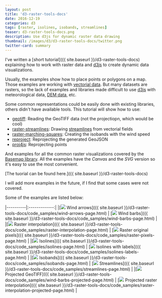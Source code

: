 ```yaml
---
layout: post
title: 'd3-raster-tools-docs'
date: 2016-12-19
categories: d3
tags: [raster, isolines, isobands, streamlines]
teaser: d3-raster-tools-docs.png
description: Use d3js for dynamic raster data drawing
thumbnail: /images/d3/d3-raster-tools-docs/twitter.png
twitter-card: summary
---
```


I've written a [short tutorial]({{ site.baseurl }}/d3-raster-tools-docs) explaining how to work with raster data and [d3js](https://d3js.org/) to create dynamic data visualizations.

Usually, the examples show how to place points or polygons on a map. Those examples are working with [vectorial data](http://gis.stackexchange.com/questions/57142/what-is-the-difference-between-vector-and-raster-data-models). But many datasets are rasters, so the lack of examples and libraries made difficult to use [d3js](https://d3js.org/) with meteorological data, [DEM data](https://en.wikipedia.org/wiki/Digital_elevation_model), etc.

Some common representations could be easily done with existing libraries, others didn't have available tools. This tutorial will show how to use:

- [geotiff](https://github.com/constantinius/geotiff.js): Reading the GeoTIFF data (not the projectiopn, which would be cool)
- [raster-streamlines](https://github.com/rveciana/raster-streamlines): Drawing [streamlines](https://en.wikipedia.org/wiki/Streamlines,_streaklines,_and_pathlines) from vectorial fields
- [raster-marching-squares](https://github.com/rveciana/raster-marching-squares): Creating the isobands with the wind speed
- [reproject](https://github.com/perliedman/reproject): Reprojecting the generated GeoJSON
- [proj4js](http://proj4js.org/): Reprojecting points

And examples for all the common raster visualizations covered by the [Basemap library](http://basemaptutorial.readthedocs.io/en/latest/). All the examples have the _Canvas_ and the _SVG_ version so it's easy to use the most convenient.

[The tuorial can be found here.]({{ site.baseurl }}/d3-raster-tools-docs)

I will add more examples in the future, if I find that some cases were not covered.

Some of the examples are listed below:

|----------|:-------------:|
|[<img src="{{ site.baseurl }}/images/d3/d3-raster-tools-docs/arrows.png" /> Wind arrows]({{ site.baseurl }}/d3-raster-tools-docs/code_samples/wind-arrows-page.html) | [<img src="{{ site.baseurl }}/images/d3/d3-raster-tools-docs/barbs.png" /> Wind barbs]({{ site.baseurl }}/d3-raster-tools-docs/code_samples/wind-barbs-page.html) |
|[<img src="{{ site.baseurl }}/images/d3/d3-raster-tools-docs/raster-interpolate.png" /> Raster interpolation]({{ site.baseurl }}/d3-raster-tools-docs/code_samples/raster-interpolation-page.html) | [<img src="{{ site.baseurl }}/images/d3/d3-raster-tools-docs/raster-pixel.png" /> Raster original pixels]({{ site.baseurl }}/d3-raster-tools-docs/code_samples/raster-pixels-page.html) |
|[<img src="{{ site.baseurl }}/images/d3/d3-raster-tools-docs/isolines.png" /> Isolines]({{ site.baseurl }}/d3-raster-tools-docs/code_samples/isolines-page.html) | [<img src="{{ site.baseurl }}/images/d3/d3-raster-tools-docs/isolines-labels.png" /> Isolines with labels]({{ site.baseurl }}/d3-raster-tools-docs/code_samples/isolines-labels-page.html) |
|[<img src="{{ site.baseurl }}/images/d3/d3-raster-tools-docs/isobands.png" /> Isobands]({{ site.baseurl }}/d3-raster-tools-docs/code_samples/isobands-page.html) | [<img src="{{ site.baseurl }}/images/d3/d3-raster-tools-docs/streamlines.png" /> Streamlines]({{ site.baseurl }}/d3-raster-tools-docs/code_samples/streamlines-page.html) |
|[<img src="{{ site.baseurl }}/images/d3/d3-raster-tools-docs/projection.png" /> Projected GeoTIFF]({{ site.baseurl }}/d3-raster-tools-docs/code_samples/wind-barbs-projected-page.html) | [<img src="{{ site.baseurl }}/images/d3/d3-raster-tools-docs/raster-interpolate-projection.png" /> Projected raster interpolation]({{ site.baseurl }}/d3-raster-tools-docs/code_samples/raster-interpolation-projected-page.html) |
